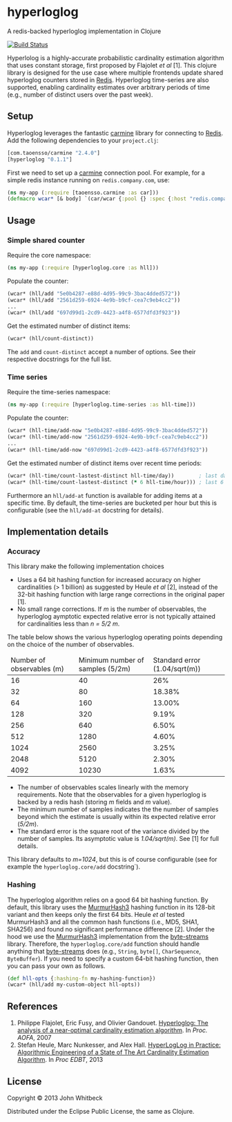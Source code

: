 hyperloglog
===========

A redis-backed hyperloglog implementation in Clojure

[![Build Status](https://travis-ci.org/jwhitbeck/hyperloglog.png)](https://travis-ci.org/jwhitbeck/hyperloglog.png)

Hyperlolog is a highly-accurate probabilistic cardinality estimation algorithm that uses constant storage, first proposed by Flajolet *et al* [1]. This clojure library is designed for the use case where multiple frontends update shared hyperloglog counters stored in [Redis][]. Hyperloglog time-series are also supported, enabling cardinality estimates over arbitrary periods of time (e.g., number of distinct users over the past week).

[Redis]: http://redis.io

## Setup

Hyperloglog leverages the fantastic [carmine][] library for connecting to [Redis][]. Add the following dependencies to your `project.clj`:

```clojure
[com.taoensso/carmine "2.4.0"]
[hyperloglog "0.1.1"]
```

First we need to set up a [carmine][] connection pool. For example, for a simple redis instance running on `redis.company.com`, use:

```clojure
(ns my-app (:require [taoensso.carmine :as car]))
(defmacro wcar* [& body] `(car/wcar {:pool {} :spec {:host "redis.company.com"} ~@body))
```

[carmine]: https://github.com/ptaoussanis/carmine

## Usage

### Simple shared counter

Require the core namespace:

```clojure
(ns my-app (:require [hyperloglog.core :as hll]))
```

Populate the counter:

```clojure
(wcar* (hll/add "5e0b4287-e88d-4d95-99c9-3bac4dded572"))
(wcar* (hll/add "2561d259-6924-4e9b-b9cf-cea7c9eb4cc2"))
...
(wcar* (hll/add "697d99d1-2cd9-4423-a4f8-6577dfd3f923"))
```

Get the estimated number of distinct items:

```clojure
(wcar* (hll/count-distinct))
```

The `add` and `count-distinct` accept a number of options. See their respective docstrings for the full list.


### Time series

Require the time-series namespace:

```clojure
(ns my-app (:require [hyperloglog.time-series :as hll-time]))
```

Populate the counter:

```clojure
(wcar* (hll-time/add-now "5e0b4287-e88d-4d95-99c9-3bac4dded572"))
(wcar* (hll-time/add-now "2561d259-6924-4e9b-b9cf-cea7c9eb4cc2"))
...
(wcar* (hll-time/add-now "697d99d1-2cd9-4423-a4f8-6577dfd3f923"))
```

Get the estimated number of distinct items over recent time periods:

```clojure
(wcar* (hll-time/count-lastest-distinct hll-time/day))        ; last day
(wcar* (hll-time/count-lastest-distinct (* 6 hll-time/hour))) ; last 6 hours
```

Furthermore an `hll/add-at` function is available for adding items at a specific time. By default, the time-series are bucketed per hour but this is configurable (see the `hll/add-at` docstring for details).


## Implementation details

### Accuracy

This library make the following implementation choices

* Uses a 64 bit hashing function for increased accuracy on higher cardinalities (> 1 billion) as suggested by Heule *et al* [2], instead of the 32-bit hashing function with large range corrections in the original paper [1].
* No small range corrections. If *m* is the number of observables, the hyperloglog aymptotic expected relative error is not typically attained for cardinalities less than *n = 5/2 m*.

The table below shows the various hyperloglog operating points depending on the choice of the number of observables.

<table>
    <thead>
        <tr>
            <td>Number of observables (m)</td>
            <td>Minimum number of samples (5/2m)</td>
            <td>Standard error (1.04/sqrt(m))</td>
        </tr>
    </thead>
    <tbody>
        <tr>
            <td>16</td>
            <td>40</td>
            <td>26%</td>
        </tr>
        <tr>
            <td>32</td>
            <td>80</td>
            <td>18.38%</td>
        </tr>
        <tr>
            <td>64</td>
            <td>160</td>
            <td>13.00%</td>
        </tr>
        <tr>
            <td>128</td>
            <td>320</td>
            <td>9.19%</td>
        </tr>
        <tr>
            <td>256</td>
            <td>640</td>
            <td>6.50%</td>
        </tr>
        <tr>
            <td>512</td>
            <td>1280</td>
            <td>4.60%</td>
        </tr>
        <tr>
            <td>1024</td>
            <td>2560</td>
            <td>3.25%</td>
        </tr>
        <tr>
            <td>2048</td>
            <td>5120</td>
            <td>2.30%</td>
        </tr>
        <tr>
            <td>4092</td>
            <td>10230</td>
            <td>1.63%</td>
        </tr>
    </tbody>
</table>

* The number of observables scales linearly with the memory requirements. Note that the observables for a given hyperloglog is backed by a redis hash (storing *m* fields and *m* value).
* The minimum number of samples indicates the the number of samples beyond which the estimate is usually within its expected relative error (*5/2m*).
* The standard error is the square root of the variance divided by the number of samples. Its asymptotic value is *1.04/sqrt(m)*. See [1] for full details.

This library defaults to *m=1024*, but this is of course configurable (see for example the `hyperloglog.core/add` docstring`).

### Hashing

The hyperloglog algorithm relies on a good 64 bit hashing function. By default, this library uses the [MurmurHash3][] hashing function in its 128-bit variant and then keeps only the first 64 bits. Heule *et al* tested MurmurHash3 and all the common hash functions (i.e., MD5, SHA1, SHA256) and found no significant performance difference [2]. Under the hood we use the [MurmurHash3][] implementation from the [byte-streams][] library. Therefore, the `hyperloglog.core/add` function should handle anything that [byte-streams][] does (e.g., `String`, `byte[]`, `CharSequence`, `ByteBuffer`). If you need to specify a custom 64-bit hashing function, then you can pass your own as follows.

```clojure
(def hll-opts {:hashing-fn my-hashing-function})
(wcar* (hll/add my-custom-object hll-opts))
```

[MurmurHash3]: https://en.wikipedia.org/wiki/Murmurhash
[byte-streams]: https://github.com/ztellman/byte-streams

## References

1. Philippe Flajolet, Eric Fusy, and Olivier Gandouet. [Hyperloglog: The analysis of a near-optimal cardinality estimation algorithm](http://algo.inria.fr/flajolet/Publications/FlFuGaMe07.pdf). In *Proc. AOFA*, 2007
2. Stefan Heule, Marc Nunkesser, and Alex Hall. [HyperLogLog in Practice: Algorithmic Engineering of a State of The Art Cardinality Estimation Algorithm](http://research.google.com/pubs/pub40671.html). In *Proc EDBT*, 2013

## License

Copyright &copy; 2013 John Whitbeck

Distributed under the Eclipse Public License, the same as Clojure.
